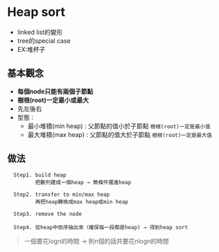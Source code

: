 # Heap sort
* linked list的變形
* tree的special case
* EX:堆杯子

## 基本觀念
* **每個node只能有兩個子節點** 
* **樹根(root)一定最小或最大**
* 先左後右
* 型態 : 
    * 最小堆積(min heap) : 父節點的值小於子節點  `樹根(root)一定是最小值`
    * 最大堆積(max heap) : 父節點的值大於子節點  `樹根(root)一定是最大值`
      
## 做法
      Step1. build heap
             把數列建成一個heap → 無條件擺進heap
             
      Step2. transfer to min/max heap 
             再把heap轉換成max heap或min heap
             
      Step3. remove the node
      
      Step4. 從heap中依序抽出來（確保每一段都是heap) → 得到heap sort
>一個要花logn的時間 → 則n個的話共要花nlogn的時間
